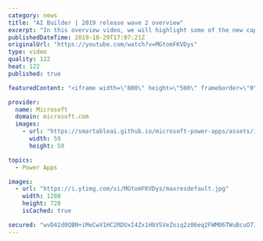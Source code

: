 ```yaml
---
category: news
title: "AI Builder | 2019 release wave 2 overview"
excerpt: "In this overview video, we will highlight some of the new capabilities included in the latest update to AI Builder within Power Apps that will help you plan and prepare for the upcoming updates with confidence.     Here are the capabilities covered:  • Building AI models  • Managing and sharing AI models"
publishedDateTime: 2019-10-29T17:07:21Z
originalUrl: "https://youtube.com/watch?v=MGtomFKVDys"
type: video
quality: 122
heat: 122
published: true

featuredContent: "<iframe width=\"800\" height=\"500\" frameborder=\"0\" src=\"https://www.youtube.com/embed/MGtomFKVDys\" allow=\"accelerometer; autoplay; encrypted-media; gyroscope; picture-in-picture\" allowfullscreen></iframe>"

provider:
  name: Microsoft
  domain: microsoft.com
  images:
    - url: "https://smartableai.github.io/microsoft-power-apps/assets/images/organizations/microsoft.com-50x50.jpg"
      width: 50
      height: 50

topics:
  - Power Apps

images:
  - url: "https://i.ytimg.com/vi/MGtomFKVDys/maxresdefault.jpg"
    width: 1280
    height: 720
    isCached: true

secured: "wvD42d0QBN+iMeCwV1HC2RDUxI4Zx1HbVSVeZoiq2z06eq2FWM06TWuBcuO73a980uKcrNrAujvfALFQq2ZZNn0+yAUJa7Vxwgpqj+v0AhCo6VygzGU1qjvxKI2M3SRc+7Yo16Fi7TYPqSdli3zguXscP1TGs07xBofxp6TmKktiCn9kUC7GcWOhUD6h898AtQappntGiR7VkGbkuOmgpE0pWrST3LheaBdGe95oscJ9mwjLyeK6OBnf/QjRTsUyaTXJLr7KvswMNxlf5CxheCygGCRtqNMEvUU3pgffREoV0oCC4zFDax0PR9uW8hQXZIYyCkhQ8DcCG+Qp5yS3gegxvy+/jmYVlnsEeCiFxQHRxgnzDmfXSUqYXXsOPmG6s1iYckHOrAzCLtx7z43CO2YXdTYE2nXsi4XjGjKL/AvcY5p5LAS5EG1T/OrnVIMd;mCg8C9QJtSyMUE1kJ+5IlA=="
---
```


